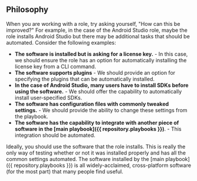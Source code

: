 ## Philosophy

When you are working with a role, try asking yourself, "How can this be improved?" For example, in the case of the Android Studio role, maybe the role installs Android Studio but there may be additional tasks that should be automated. Consider the following examples:

* **The software is installed but is asking for a license key.** - In this case, we should ensure the role has an option for automatically installing the license key from a CLI command.
* **The software supports plugins** - We should provide an option for specifying the plugins that can be automatically installed.
* **In the case of Android Studio, many users have to install SDKs before using the software.** - We should offer the capability to automatically install user-specified SDKs.
* **The software has configuration files with commonly tweaked settings.** - We should provide the ability to change these settings from the playbook.
* **The software has the capability to integrate with another piece of software in the [main playbook]({{ repository.playbooks }})**. - This integration should be automated.

Ideally, you should use the software that the role installs. This is really the only way of testing whether or not it was installed properly and has all the common settings automated. The software installed by the [main playbook]({{ repository.playbooks }}) is all widely-acclaimed, cross-platform software (for the most part) that many people find useful.
